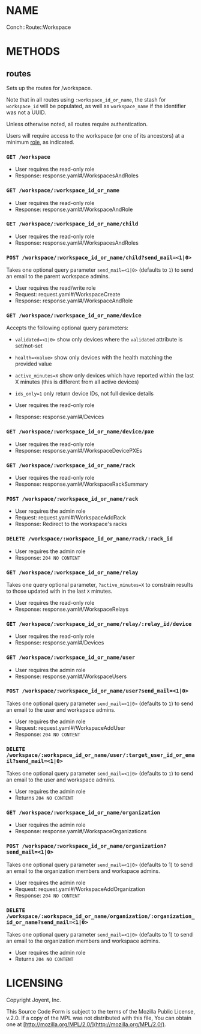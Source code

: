 # NAME

Conch::Route::Workspace

# METHODS

## routes

Sets up the routes for /workspace.

Note that in all routes using `:workspace_id_or_name`, the stash for `workspace_id` will be
populated, as well as `workspace_name` if the identifier was not a UUID.

Unless otherwise noted, all routes require authentication.

Users will require access to the workspace (or one of its ancestors) at a minimum
[role](../modules/Conch::DB::Result::UserWorkspaceRole#role), as indicated.

### `GET /workspace`

- User requires the read-only role
- Response: response.yaml#/WorkspacesAndRoles

### `GET /workspace/:workspace_id_or_name`

- User requires the read-only role
- Response: response.yaml#/WorkspaceAndRole

### `GET /workspace/:workspace_id_or_name/child`

- User requires the read-only role
- Response: response.yaml#/WorkspacesAndRoles

### `POST /workspace/:workspace_id_or_name/child?send_mail=<1|0>`

Takes one optional query parameter `send_mail=<1|0>` (defaults to `1`) to send
an email to the parent workspace admins.

- User requires the read/write role
- Request: request.yaml#/WorkspaceCreate
- Response: response.yaml#/WorkspaceAndRole

### `GET /workspace/:workspace_id_or_name/device`

Accepts the following optional query parameters:

- `validated=<1|0>` show only devices where the `validated` attribute is set/not-set
- `health=<value>` show only devices with the health matching the provided value
- `active_minutes=X` show only devices which have reported within the last X minutes (this is different from all active devices)
- `ids_only=1` only return device IDs, not full device details

- User requires the read-only role
- Response: response.yaml#/Devices

### `GET /workspace/:workspace_id_or_name/device/pxe`

- User requires the read-only role
- Response: response.yaml#/WorkspaceDevicePXEs

### `GET /workspace/:workspace_id_or_name/rack`

- User requires the read-only role
- Response: response.yaml#/WorkspaceRackSummary

### `POST /workspace/:workspace_id_or_name/rack`

- User requires the admin role
- Request: request.yaml#/WorkspaceAddRack
- Response: Redirect to the workspace's racks

### `DELETE /workspace/:workspace_id_or_name/rack/:rack_id`

- User requires the admin role
- Response: `204 NO CONTENT`

### `GET /workspace/:workspace_id_or_name/relay`

Takes one query optional parameter, `?active_minutes=X` to constrain results to
those updated with in the last `X` minutes.

- User requires the read-only role
- Response: response.yaml#/WorkspaceRelays

### `GET /workspace/:workspace_id_or_name/relay/:relay_id/device`

- User requires the read-only role
- Response: response.yaml#/Devices

### `GET /workspace/:workspace_id_or_name/user`

- User requires the admin role
- Response: response.yaml#/WorkspaceUsers

### `POST /workspace/:workspace_id_or_name/user?send_mail=<1|0>`

Takes one optional query parameter `send_mail=<1|0>` (defaults to `1`) to send
an email to the user and workspace admins.

- User requires the admin role
- Request: request.yaml#/WorkspaceAddUser
- Response: `204 NO CONTENT`

### `DELETE /workspace/:workspace_id_or_name/user/:target_user_id_or_email?send_mail=<1|0>`

Takes one optional query parameter `send_mail=<1|0>` (defaults to `1`) to send
an email to the user and workspace admins.

- User requires the admin role
- Returns `204 NO CONTENT`

### `GET /workspace/:workspace_id_or_name/organization`

- User requires the admin role
- Response: response.yaml#/WorkspaceOrganizations

### `POST /workspace/:workspace_id_or_name/organization?send_mail=<1|0>`

Takes one optional query parameter `send_mail=<1|0>` (defaults to 1) to send
an email to the organization members and workspace admins.

- User requires the admin role
- Request: request.yaml#/WorkspaceAddOrganization
- Response: `204 NO CONTENT`

### `DELETE /workspace/:workspace_id_or_name/organization/:organization_id_or_name?send_mail=<1|0>`

Takes one optional query parameter `send_mail=<1|0>` (defaults to 1) to send
an email to the organization members and workspace admins.

- User requires the admin role
- Returns `204 NO CONTENT`

# LICENSING

Copyright Joyent, Inc.

This Source Code Form is subject to the terms of the Mozilla Public License,
v.2.0. If a copy of the MPL was not distributed with this file, You can obtain
one at [http://mozilla.org/MPL/2.0/](http://mozilla.org/MPL/2.0/).
